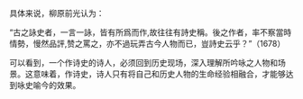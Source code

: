 具体来说，柳原前光认为：

“古之詠史者，一言一詠，皆有所爲而作,故往往有詩史稱。後之作者，率不察當時情勢，慢然品評,赞之罵之，亦不過玩弄古今人物而已，豈詩史云乎？”（1678）

可以看到，一个作诗史的诗人，必须回到历史现场，深入理解所吟咏之人物和场景。这意味着，作诗史，诗人只有将自己和历史人物的生命经验相融合，才能够达到咏史喻今的效果。